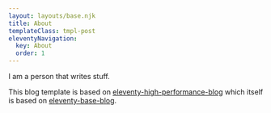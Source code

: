```yaml
---
layout: layouts/base.njk
title: About
templateClass: tmpl-post
eleventyNavigation:
  key: About
  order: 1
---
```


I am a person that writes stuff.

This blog template is based on [eleventy-high-performance-blog](https://www.industrialempathy.com/posts/eleventy-high-performance-blog/) which itself is based on [eleventy-base-blog](https://github.com/11ty/eleventy-base-blog).
